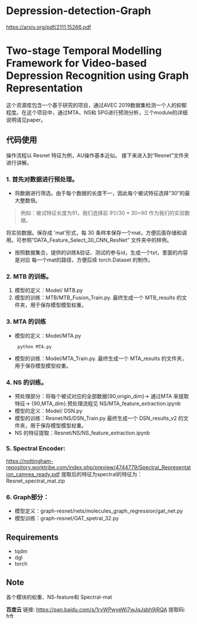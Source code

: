 # Depression-detection-Graph

https://arxiv.org/pdf/2111.15266.pdf

# Two-stage Temporal Modelling Framework for Video-based Depression Recognition using Graph Representation

这个资源库包含一个基于研究的项目，通过AVEC 2019数据集检测一个人的抑郁程度。在这个项目中，通过MTA、NS和 SPG进行预测分析，三个module的详细说明请见paper。

## 代码使用
操作流程以 Resnet 特征为例，AU操作基本近似。
接下来进入到“Resnet”文件夹进行讲解。
### 1. 首先对数据进行预处理。
   - 将数据进行筛选。由于每个数据的长度不一，因此每个被试特征选择“30”的最大整数倍。
> 例如：被试特征长度为91，我们选择前 91//30 * 30=90 作为我们的实验数据。

   将实验数据。保存成 'mat'形式，每 30 条样本保存一个mat，方便后面存储和调用。可参照“DATA_Feature_Select_30_CNN_ResNet” 文件夹中的样例。
   - 按照数据集合，提供的训练&验证、测试的参与id，生成一个txt，里面的内容是对应 每一个mat的路径，方便后续 torch.Dataset 的制作。
   
### 2. MTB 的训练。

1. 模型的定义：Model/ MTB.py
2. 模型的训练：MTB/MTB_Fusion_Train.py. 最终生成一个 MTB_results 的文件夹，用于保存模型模型权重。

### 3. MTA 的训练

- 模型的定义：Model/MTA.py
  ```
   python MTA.py
  ```
- 模型的训练：Model/MTA_Train.py. 最终生成一个 MTA_results 的文件夹，用于保存模型模型权重。

### 4. NS 的训练。
- 预处理部分：将每个被试对应的全部数据{90,origin_dim}-> 通过MTA 来提取特征-> {90,MTA_dim}.预处理流程见 NS/MTA_feature_extraction.ipynb
-  模型的定义：Model/ DSN.py
-  模型的训练：Resnet/NS/DSN_Train.py  最终生成一个 DSN_results_v2 的文件夹，用于保存模型模型权重。
-  NS 的特征提取：Resnet/NS/NS_feature_extraction.ipynb

### 5. Spectral Encoder:
https://nottingham-repository.worktribe.com/index.php/preview/4744779/Spectral_Representation_camrea_ready.pdf
提取后的特征为spectral的特征为：Resnet_spectral_mat.zip

### 6. Graph部分：
- 模型定义：graph-resnet/nets/molecules_graph_regression/gat_net.py
- 模型训练：graph-resnet/GAT_spetral_32.py

## Requirements
- tqdm
- dgl
- torch

## Note
各个模块的权重、NS-feature和 Spectral-mat

**百度云**
链接: https://pan.baidu.com/s/1rvWPwyeWi7wJqJsbh9jRQA 提取码: frft
